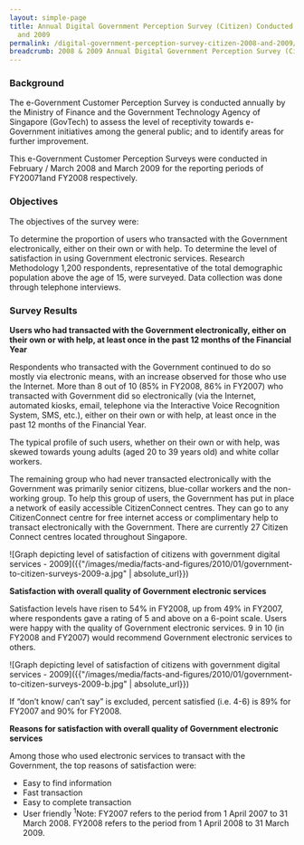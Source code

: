 ```yaml
---
layout: simple-page
title: Annual Digital Government Perception Survey (Citizen) Conducted in 2008
  and 2009
permalink: /digital-government-perception-survey-citizen-2008-and-2009/
breadcrumb: 2008 & 2009 Annual Digital Government Perception Survey (Citizen)
---
```

### **Background**

The e-Government Customer Perception Survey is conducted annually by the Ministry of Finance and the Government Technology Agency of Singapore (GovTech) to assess the level of receptivity towards e-Government initiatives among the general public; and to identify areas for further improvement.

This e-Government Customer Perception Surveys were conducted in February / March 2008 and  March 2009 for the reporting periods of FY20071and FY2008 respectively.

### **Objectives**

The objectives of the survey were:

To determine the proportion of users who transacted with the Government electronically, either on their own or with help.
To determine the level of satisfaction in using Government electronic services.
Research Methodology
1,200 respondents, representative of the total demographic population above the age of 15, were surveyed. Data collection was done through telephone interviews.

### **Survey Results**

**Users who had transacted with the Government electronically, either on their own or with help, at least once in the past 12 months of the Financial Year**

Respondents who transacted with the Government continued to do so mostly via electronic means, with an increase observed for those who use the Internet. More than 8 out of 10 (85% in FY2008, 86% in FY2007) who transacted with Government did so electronically (via the Internet, automated kiosks, email, telephone via the Interactive Voice Recognition System, SMS, etc.), either on their own or with help, at least once in the past 12 months of the Financial Year.

The typical profile of such users, whether on their own or with help, was skewed towards young adults (aged 20 to 39 years old) and white collar workers.

The remaining group who had never transacted electronically with the Government was primarily senior citizens, blue-collar workers and the non-working group. To help this group of users, the Government has put in place a network of easily accessible CitizenConnect centres. They can go to any CitizenConnect centre for free internet access or complimentary help to transact electronically with the Government. There are currently 27 Citizen Connect centres located throughout Singapore.

![Graph depicting level of satisfaction of citizens with government digital services - 2009]({{"/images/media/facts-and-figures/2010/01/government-to-citizen-surveys-2009-a.jpg" | absolute_url}})

**Satisfaction with overall quality of Government electronic services**

Satisfaction levels have risen to 54% in FY2008, up from 49% in FY2007, where respondents gave a rating of 5 and above on a 6-point scale. Users were happy with the quality of Government electronic services. 9 in 10 (in FY2008 and FY2007) would recommend Government electronic services to others.

![Graph depicting level of satisfaction of citizens with government digital services - 2009]({{"/images/media/facts-and-figures/2010/01/government-to-citizen-surveys-2009-b.jpg" | absolute_url}})

If “don’t know/ can’t say” is excluded,  percent satisfied (i.e. 4-6) is 89% for FY2007 and 90% for FY2008.

**Reasons for satisfaction with overall quality of Government electronic services**

Among those who used electronic services to transact with the Government, the top reasons of satisfaction were:

* Easy to find information
* Fast transaction
* Easy to complete transaction
* User friendly
<sup>1</sup>Note: FY2007 refers to the period from 1 April 2007 to 31 March 2008. FY2008 refers to the period from 1 April 2008 to 31 March 2009.
